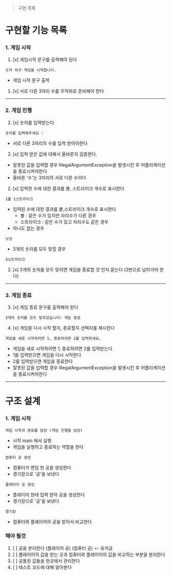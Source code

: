 > 구현 목록

# 구현할 기능 목록
### 1. 게임 시작
1. [x] 게임시작 문구를 출력해야 된다
``` 
숫자 야구 게임을 시작합니다.
```
* 게임 시작 문구 출력 
1. [x] 서로 다른 3자리 수를 무작위로 준비해야 한다  
------------

### 2. 게임 진행 
2. [x] 숫자를 입력받는다 
```
숫자를 입력해주세요 : 
```
* 서로 다른 3자리의 수를 입력 받아야한다

2. [x] 입력 받은 값에 대해서 올바른지 검증한다.
* 잘못된 값을 입력할 경우 IllegalArgumentException을 발생시킨 후 어플리케이션을 종료시켜야한다
* 올바른 '수'는 3자리의 서로 다른 수이다

2. [x] 입력한 수에 대한 결과를 볼, 스트라이크 개수로 표시한다
```
1볼 1스트라이크
```
* 입력된 수에 대한 결과를 볼,스트라이크 개수로 표시한다
   * 볼 : 같은 수가 있지만 자리수가 다른 경우
   * 스트라이크 : 같은 수가 있고 자리수도 같은 경우
* 하나도 없는 경우
```
낫싱 
```
* 3개의 숫자를 모두 맞힐 경우
```
3스트라이크
```
2. [x] 3개의 숫자를 모두 맞히면 게임을 종료할 것 인지 묻는다 (3번으로 넘어가야 한다)
------------
### 3. 게임 종료
3. [x] 게임 종료 문구를 출력해야 된다
```
3개의 숫자를 모두 맞히셨습니다! 게임 종료
```
4. [x] 게임을 다시 시작 할지, 종료할지 선택지를 제시한다
```
게임을 새로 시작하려면 1, 종료하려면 2를 입력하세요.
```
* 게임을 새로 시작하려면 1, 종료하려면 2를 입력받는다
* 1을 입력받으면 게임을 다시 시작한다
* 2를 입력받으면 게임을 종료한다
* 잘못된 값을 입력할 경우 IllegalArgumentException을 발생시킨 후 어플리케이션을 종료시켜야한다
----------------------------------------------
# 구조 설계
### 1. 게임 시작
```
게임 시작과 종료를 담당 (게임 진행을 담당)
```
* 시작 main 에서 실행
* 게임을 실행하고 종료하는 역할을 한다
```
컴퓨터 공 생성 
```
* 컴퓨터가 랜덤 한 공을 생성한다
* 경기장으로 '공'을 보낸다
```
플레이어 공 생성
```
* 플레이어 한테 입력 받아 공을 생성한다
* 경기장으로 '공'을 보낸다
```
경기장 
```
* 컴퓨터와 플레이어의 공을 받아서 비교한다


### 해야 될것 
1. [ ] 공을 분리한다 (플레이어 공) (컴퓨터 공) <- 유저공
2. [ ] 플레이어의 값을 받는 곳과 컴퓨터와 플레이어의 값을 비교하는 부분을 분리한다
3. [ ] 공통된 값들을 한곳에서 관리한다
4. [ ] 테스트 코드에 대해 알아본다
